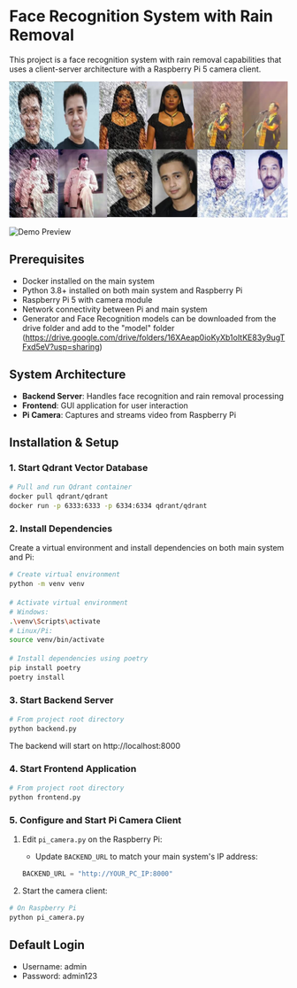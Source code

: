 # Face Recognition System with Rain Removal

This project is a face recognition system with rain removal capabilities that uses a client-server architecture with a Raspberry Pi 5 camera client.

![Dataset](dataset.png)

![Demo Preview](demo.gif)

## Prerequisites

- Docker installed on the main system
- Python 3.8+ installed on both main system and Raspberry Pi
- Raspberry Pi 5 with camera module
- Network connectivity between Pi and main system
- Generator and Face Recognition models can be downloaded from the drive folder and add to the "model" folder (https://drive.google.com/drive/folders/16XAeap0ioKyXb1oItKE83y9ugTFxd5eV?usp=sharing)

## System Architecture

- **Backend Server**: Handles face recognition and rain removal processing
- **Frontend**: GUI application for user interaction
- **Pi Camera**: Captures and streams video from Raspberry Pi

## Installation & Setup

### 1. Start Qdrant Vector Database

```bash
# Pull and run Qdrant container
docker pull qdrant/qdrant
docker run -p 6333:6333 -p 6334:6334 qdrant/qdrant
```

### 2. Install Dependencies

Create a virtual environment and install dependencies on both main system and Pi:

```bash
# Create virtual environment
python -m venv venv

# Activate virtual environment
# Windows:
.\venv\Scripts\activate
# Linux/Pi:
source venv/bin/activate

# Install dependencies using poetry
pip install poetry
poetry install
```

### 3. Start Backend Server

```bash
# From project root directory
python backend.py
```

The backend will start on http://localhost:8000

### 4. Start Frontend Application

```bash
# From project root directory
python frontend.py
```

### 5. Configure and Start Pi Camera Client

1. Edit `pi_camera.py` on the Raspberry Pi:
   - Update `BACKEND_URL` to match your main system's IP address:
   ```python
   BACKEND_URL = "http://YOUR_PC_IP:8000"
   ```

2. Start the camera client:
```bash
# On Raspberry Pi
python pi_camera.py
```

## Default Login

- Username: admin
- Password: admin123
